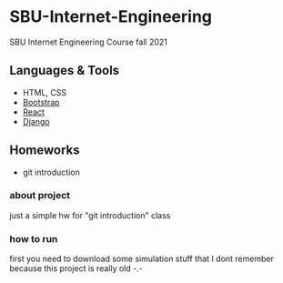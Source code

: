 # SBU-Internet-Engineering
SBU Internet Engineering Course fall 2021 


## Languages & Tools

* HTML, CSS 
* [Bootstrap](https://getbootstrap.com/)
* [React](https://reactjs.org/)
* [Django](https://www.djangoproject.com/)


## Homeworks 

* git introduction


### about project
just a simple hw for "git introduction" class

### how to run
first you need to download some simulation stuff that I dont remember because this project is really old -.-

